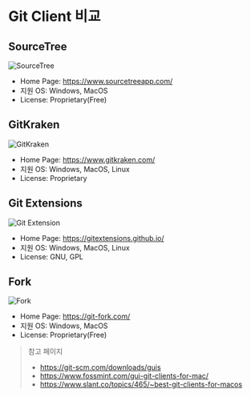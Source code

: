 # Git Client 비교

## SourceTree
![SourceTree](./sourcetree.png)
- Home Page: https://www.sourcetreeapp.com/
- 지원 OS: Windows, MacOS
- License: Proprietary(Free)

## GitKraken
![GitKraken](./gitkraken.png)
- Home Page: https://www.gitkraken.com/
- 지원 OS: Windows, MacOS, Linux
- License: Proprietary

## Git Extensions
![Git Extension](./gitextension.png)
- Home Page: https://gitextensions.github.io/
- 지원 OS: Windows, MacOS, Linux
- License: GNU, GPL

## Fork
![Fork](./fork.png)
- Home Page: https://git-fork.com/
- 지원 OS: Windows, MacOS
- License: Proprietary(Free)

> 참고 페이지
> - https://git-scm.com/downloads/guis
> - https://www.fossmint.com/gui-git-clients-for-mac/
> - https://www.slant.co/topics/465/~best-git-clients-for-macos